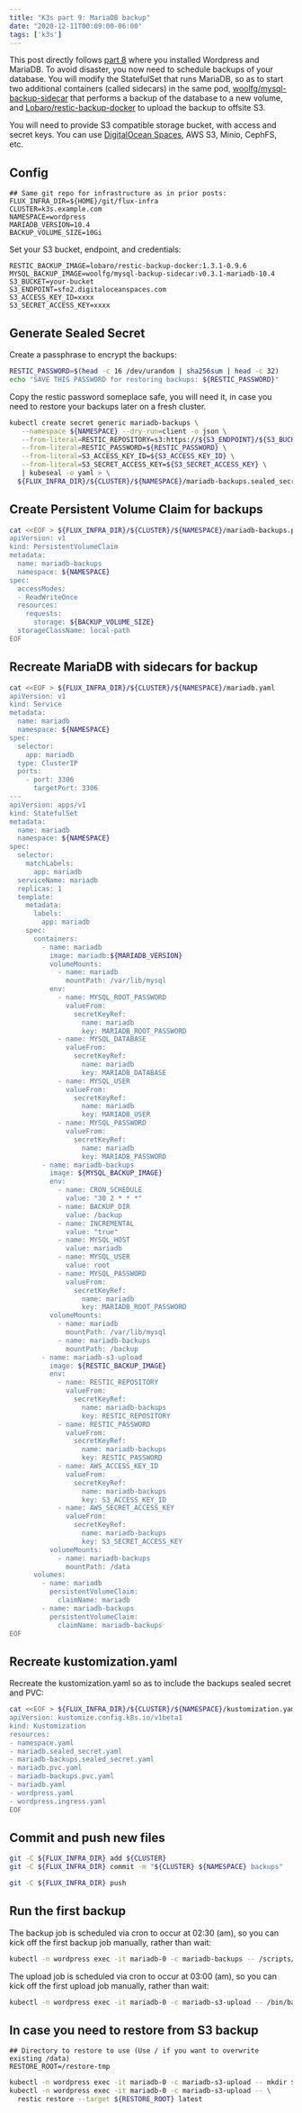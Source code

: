 ```yaml
---
title: "K3s part 9: MariaDB backup"
date: "2020-12-11T00:09:00-06:00"
tags: ['k3s']
---
```


This post directly follows [part 8](/blog/k3s/k3s-08-wordpress) where you
installed Wordpress and MariaDB. To avoid disaster, you now need to schedule
backups of your database. You will modify the StatefulSet that runs MariaDB, so
as to start two additional containers (called sidecars) in the same pod,
[woolfg/mysql-backup-sidecar](https://github.com/woolfg/mysql-backup-sidecar)
that performs a backup of the database to a new volume, and
[Lobaro/restic-backup-docker](https://github.com/Lobaro/restic-backup-docker) to
upload the backup to offsite S3.

You will need to provide S3 compatible storage bucket, with access and secret
keys. You can use [DigitalOcean
Spaces](https://www.digitalocean.com/products/spaces/), AWS S3, Minio, CephFS,
etc.

## Config

```env
## Same git repo for infrastructure as in prior posts:
FLUX_INFRA_DIR=${HOME}/git/flux-infra
CLUSTER=k3s.example.com
NAMESPACE=wordpress
MARIADB_VERSION=10.4
BACKUP_VOLUME_SIZE=10Gi
```

Set your S3 bucket, endpoint, and credentials:

```env
RESTIC_BACKUP_IMAGE=lobaro/restic-backup-docker:1.3.1-0.9.6
MYSQL_BACKUP_IMAGE=woolfg/mysql-backup-sidecar:v0.3.1-mariadb-10.4
S3_BUCKET=your-bucket
S3_ENDPOINT=sfo2.digitaloceanspaces.com
S3_ACCESS_KEY_ID=xxxx
S3_SECRET_ACCESS_KEY=xxxx
```

## Generate Sealed Secret

Create a passphrase to encrypt the backups:

```bash
RESTIC_PASSWORD=$(head -c 16 /dev/urandom | sha256sum | head -c 32)
echo "SAVE THIS PASSWORD for restoring backups: ${RESTIC_PASSWORD}"
```

Copy the restic password someplace safe, you will need it, in case you need to
restore your backups later on a fresh cluster.

```bash
kubectl create secret generic mariadb-backups \
   --namespace ${NAMESPACE} --dry-run=client -o json \
   --from-literal=RESTIC_REPOSITORY=s3:https://${S3_ENDPOINT}/${S3_BUCKET} \
   --from-literal=RESTIC_PASSWORD=${RESTIC_PASSWORD} \
   --from-literal=S3_ACCESS_KEY_ID=${S3_ACCESS_KEY_ID} \
   --from-literal=S3_SECRET_ACCESS_KEY=${S3_SECRET_ACCESS_KEY} \
   | kubeseal -o yaml > \
  ${FLUX_INFRA_DIR}/${CLUSTER}/${NAMESPACE}/mariadb-backups.sealed_secret.yaml
```

## Create Persistent Volume Claim for backups

```bash
cat <<EOF > ${FLUX_INFRA_DIR}/${CLUSTER}/${NAMESPACE}/mariadb-backups.pvc.yaml
apiVersion: v1
kind: PersistentVolumeClaim
metadata:
  name: mariadb-backups
  namespace: ${NAMESPACE}
spec:
  accessModes:
  - ReadWriteOnce
  resources:
    requests:
      storage: ${BACKUP_VOLUME_SIZE}
  storageClassName: local-path
EOF
```

## Recreate MariaDB with sidecars for backup

```bash
cat <<EOF > ${FLUX_INFRA_DIR}/${CLUSTER}/${NAMESPACE}/mariadb.yaml
apiVersion: v1
kind: Service
metadata:
  name: mariadb
  namespace: ${NAMESPACE}
spec:
  selector:
    app: mariadb
  type: ClusterIP
  ports:
    - port: 3306
      targetPort: 3306
---
apiVersion: apps/v1
kind: StatefulSet
metadata:
  name: mariadb
  namespace: ${NAMESPACE}
spec:
  selector:
    matchLabels:
      app: mariadb
  serviceName: mariadb
  replicas: 1
  template:
    metadata:
      labels:
        app: mariadb
    spec:
      containers:
        - name: mariadb
          image: mariadb:${MARIADB_VERSION}
          volumeMounts:
            - name: mariadb
              mountPath: /var/lib/mysql
          env:
            - name: MYSQL_ROOT_PASSWORD
              valueFrom:
                secretKeyRef:
                  name: mariadb
                  key: MARIADB_ROOT_PASSWORD
            - name: MYSQL_DATABASE
              valueFrom:
                secretKeyRef:
                  name: mariadb
                  key: MARIADB_DATABASE
            - name: MYSQL_USER
              valueFrom:
                secretKeyRef:
                  name: mariadb
                  key: MARIADB_USER
            - name: MYSQL_PASSWORD
              valueFrom:
                secretKeyRef:
                  name: mariadb
                  key: MARIADB_PASSWORD
        - name: mariadb-backups
          image: ${MYSQL_BACKUP_IMAGE}
          env:
            - name: CRON_SCHEDULE
              value: "30 2 * * *"
            - name: BACKUP_DIR
              value: /backup
            - name: INCREMENTAL
              value: "true"
            - name: MYSQL_HOST
              value: mariadb
            - name: MYSQL_USER
              value: root
            - name: MYSQL_PASSWORD
              valueFrom:
                secretKeyRef:
                  name: mariadb
                  key: MARIADB_ROOT_PASSWORD
          volumeMounts:
            - name: mariadb
              mountPath: /var/lib/mysql
            - name: mariadb-backups
              mountPath: /backup
        - name: mariadb-s3-upload
          image: ${RESTIC_BACKUP_IMAGE}
          env:
            - name: RESTIC_REPOSITORY
              valueFrom:
                secretKeyRef:
                  name: mariadb-backups
                  key: RESTIC_REPOSITORY
            - name: RESTIC_PASSWORD
              valueFrom:
                secretKeyRef:
                  name: mariadb-backups
                  key: RESTIC_PASSWORD
            - name: AWS_ACCESS_KEY_ID
              valueFrom:
                secretKeyRef:
                  name: mariadb-backups
                  key: S3_ACCESS_KEY_ID
            - name: AWS_SECRET_ACCESS_KEY
              valueFrom:
                secretKeyRef:
                  name: mariadb-backups
                  key: S3_SECRET_ACCESS_KEY
          volumeMounts:
            - name: mariadb-backups
              mountPath: /data
      volumes:
        - name: mariadb
          persistentVolumeClaim:
            claimName: mariadb
        - name: mariadb-backups
          persistentVolumeClaim:
            claimName: mariadb-backups
EOF
```

## Recreate kustomization.yaml

Recreate the kustomization.yaml so as to include the backups sealed secret and
PVC:

```bash
cat <<EOF > ${FLUX_INFRA_DIR}/${CLUSTER}/${NAMESPACE}/kustomization.yaml
apiVersion: kustomize.config.k8s.io/v1beta1
kind: Kustomization
resources:
- namespace.yaml
- mariadb.sealed_secret.yaml
- mariadb-backups.sealed_secret.yaml
- mariadb.pvc.yaml
- mariadb-backups.pvc.yaml
- mariadb.yaml
- wordpress.yaml
- wordpress.ingress.yaml
EOF
```

## Commit and push new files

```bash
git -C ${FLUX_INFRA_DIR} add ${CLUSTER}
git -C ${FLUX_INFRA_DIR} commit -m "${CLUSTER} ${NAMESPACE} backups"
```

```bash
git -C ${FLUX_INFRA_DIR} push
```

## Run the first backup

The backup job is scheduled via cron to occur at 02:30 (am), so you can kick off
the first backup job manually, rather than wait:

```bash
kubectl -n wordpress exec -it mariadb-0 -c mariadb-backups -- /scripts/backup.sh
```

The upload job is scheduled via cron to occur at 03:00 (am), so you can kick off the first upload job manually, rather than wait:

```bash
kubectl -n wordpress exec -it mariadb-0 -c mariadb-s3-upload -- /bin/backup
```

## In case you need to restore from S3 backup

```env
## Directory to restore to use (Use / if you want to overwrite existing /data)
RESTORE_ROOT=/restore-tmp
```

```bash
kubectl -n wordpress exec -it mariadb-0 -c mariadb-s3-upload -- mkdir ${RESTORE_ROOT}
kubectl -n wordpress exec -it mariadb-0 -c mariadb-s3-upload -- \
  restic restore --target ${RESTORE_ROOT} latest
```
